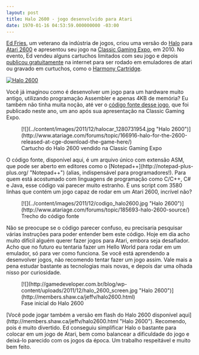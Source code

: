 ```yaml
---
layout: post
title: Halo 2600 - jogo desenvolvido para Atari
date: 1970-01-16 04:53:59.000000000 -03:00
---
```


[Ed Fries](http://en.wikipedia.org/wiki/Ed_Fries "Ed Fries"), um veterano da indústria de jogos, criou uma versão do [Halo](http://halo.xbox.com/en-us/ "Halo") para [Atari 2600](http://pt.wikipedia.org/wiki/Atari_2600 "Atari 2600") e apresentou seu jogo na [Classic Gaming Expo](http://www.cgexpo.com/ "CGExpo"), em 2010. No evento, Ed vendeu alguns cartuchos limitados com seu jogo e depois [publicou gratuitamente](http://www.atariage.com/forums/topic/166916-halo-for-the-2600-released-at-cge-download-the-game-here/ "Halo 2600") na internet para ser rodado em emuladores de atari ou gravado em curtuchos, como o [Harmony Cartridge](http://harmony.atariage.com/ "Harmony").

[![](http://gamedeveloper.com.br/blog/wp-content/uploads/2011/12/free-hidden-object-games-22.jpg "Halo 2600")](http://www.atariage.com/forums/topic/166916-halo-for-the-2600-released-at-cge-download-the-game-here/)

Você já imaginou como é desenvolver um jogo para um hardware muito antigo, utilizando programação Assembler e apenas 4KB de memória? Eu também não tinha muita noção, até ver o [código fonte desse jogo](http://www.atariage.com/forums/topic/185693-halo-2600-source/ "Halo 2600"), que foi publicado neste ano, um ano após sua apresentação na Classic Gaming Expo.

<figure class="wp-caption aligncenter" id="attachment_955" style="width: 468px">[![](../content/images/2011/12/halocar_1280731954.jpg "Halo 2600")](http://www.atariage.com/forums/topic/166916-halo-for-the-2600-released-at-cge-download-the-game-here/)<figcaption class="wp-caption-text">Cartucho do Halo 2600 vendido na Classic Gaming Expo</figcaption></figure>O código fonte, disponível aqui, é um arquivo único com extensão ASM, que pode ser aberto em editores como o [Notepad++](http://notepad-plus-plus.org/ "Notepad++") (alias, indispensável para programadores!). Para quem está acostumado com linguagens de programação como C/C++, C# e Java, esse código vai parecer muito estranho. É uns script com 3580 linhas que contém um jogo capaz de rodar em um Atari 2600, incrível não?

<figure class="wp-caption aligncenter" id="attachment_958" style="width: 500px">[![](../content/images/2011/12/codigo_halo2600.jpg "Halo 2600")](http://www.atariage.com/forums/topic/185693-halo-2600-source/)<figcaption class="wp-caption-text">Trecho do código fonte</figcaption></figure>Não se preocupe se o código parecer confuso, eu precisaria pesquisar várias instruções para poder entender bem este código. Hoje em dia acho muito difícil alguém querer fazer jogos para Atari, embora seja desafiador. Acho que no futuro eu tentaria fazer um Hello World para rodar em um emulador, só para ver como funciona. Se você está aprendendo a desenvolver jogos, não recomendo tentar fazer um jogo assim. Vale mais a pena estudar bastante as tecnologias mais novas, e depois dar uma olhada nisso por curiosidade.

<figure class="wp-caption aligncenter" id="attachment_959" style="width: 520px">[![](http://gamedeveloper.com.br/blog/wp-content/uploads/2011/12/halo_2600_screen.jpg "Halo 2600")](http://members.shaw.ca/jeffv/halo2600.html)<figcaption class="wp-caption-text">Fase inicial do Halo 2600</figcaption></figure>[Você pode jogar também a versão em flash do Halo 2600 disponível aqui](http://members.shaw.ca/jeffv/halo2600.html "Halo 2600"). Recomendo, pois é muito divertido. Ed conseguiu simplificar Halo o bastante para colocar em um jogo de Atari, bem como balancear a dificuldade do jogo e deixá-lo parecido com os jogos da época. Um trabalho respeitável e muito bem feito.

<div id="-chrome-auto-translate-plugin-dialog" style="opacity: 1 !important; background-image: initial !important; background-attachment: initial !important; background-origin: initial !important; background-clip: initial !important; background-color: transparent !important; position: absolute !important; top: 0px; left: 0px; overflow-x: visible !important; overflow-y: visible !important; z-index: 999999 !important; text-align: left !important; display: none; padding: 0px !important; margin: 0px !important;">![](http://www.google.com/uds/css/small-logo.png)

</div>
